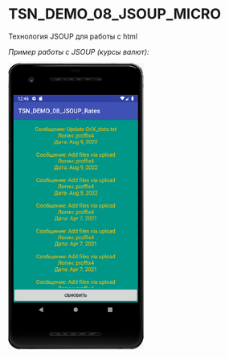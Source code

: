 # TSN_DEMO_08_JSOUP_MICRO
Технология JSOUP для работы с html

_Пример работы с JSOUP (курсы валют):_

![Screenshot](android8.png)




